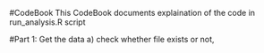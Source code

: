 #CodeBook
This CodeBook documents explaination of the code in run_analysis.R script

#Part 1: Get the data
a) check whether file exists or not, 
